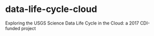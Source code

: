 # data-life-cycle-cloud
Exploring the USGS Science Data Life Cycle in the Cloud:  a 2017 CDI-funded project
